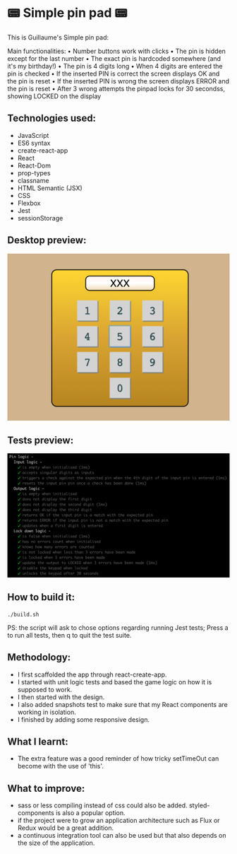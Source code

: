 :pager: Simple pin pad :pager:
===
This is Guillaume's Simple pin pad:

Main functionalities:
• Number buttons work with clicks
• The pin is hidden except for the last number
• The exact pin is hardcoded somewhere (and it's my birthday!)
• The pin is 4 digits long
• When 4 digits are entered the pin is checked
• If the inserted PIN is correct the screen displays OK and the pin is reset
• If the inserted PIN is wrong the screen displays ERROR and the pin is reset
• After 3 wrong attempts the pinpad locks for 30 secondss, showing LOCKED on the display

Technologies used:
----
- JavaScript
- ES6 syntax
- create-react-app
- React
- React-Dom
- prop-types
- classname
- HTML Semantic (JSX)
- CSS
- Flexbox
- Jest
- sessionStorage

Desktop preview:
----

![](public/images/desktop_screenshot.png)

Tests preview:
----

![](public/images/unit_test_screenshot.png)

How to build it:
----
```
./build.sh
```
PS: the script will ask to chose options regarding running Jest tests; Press a to run all tests, then q to quit the test suite.


Methodology:
----
- I first scaffolded the app through react-create-app.
- I started with unit logic tests and based the game logic on how it is supposed to work.
- I then started with the design.
- I also added snapshots test to make sure that my React components are working in isolation.
- I finished by adding some responsive design.

What I learnt:
----
- The extra feature was a good reminder of how tricky setTimeOut can become with the use of 'this'.

What to improve:
----
- sass or less compiling instead of css could also be added. styled-components is also a popular option.
- if the project were to grow an application architecture such as Flux or Redux would be a great addition.
- a continuous integration tool can also be used but that also depends on the size of the application.